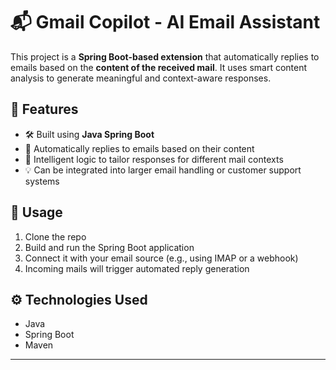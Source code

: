 # 📬 Gmail Copilot - AI Email Assistant

This project is a **Spring Boot-based extension** that automatically replies to emails based on the **content of the received mail**. It uses smart content analysis to generate meaningful and context-aware responses.

## 🚀 Features

- 🛠 Built using **Java Spring Boot**
- 📩 Automatically replies to emails based on their content
- 🧠 Intelligent logic to tailor responses for different mail contexts
- 💡 Can be integrated into larger email handling or customer support systems

## 🧪 Usage

1. Clone the repo
2. Build and run the Spring Boot application
3. Connect it with your email source (e.g., using IMAP or a webhook)
4. Incoming mails will trigger automated reply generation

## ⚙️ Technologies Used

- Java
- Spring Boot
- Maven

---
